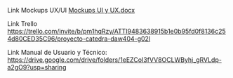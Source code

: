 Link Mockups UX/UI
[Mockups UI y UX.docx](https://github.com/KaynRB/Proyecto-Catedra---DAW404-/files/13257817/Mockups.UI.y.UX.docx)


Link Trello
https://trello.com/invite/b/pm1hqRzy/ATTI9483638915b1e0b95fd0f8136c254d80CED35C96/proyecto-catedra-daw404-g02l

Link Manual de Usuario y Técnico: https://drive.google.com/drive/folders/1eEZCoI3fVV8OCLWByhj_gRVLdp-a2gO9?usp=sharing
